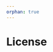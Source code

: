 ```yaml
---
orphan: true
---
```


# License

```{include} ../LICENSE

```
                                                                                                                                                                                                                                                                                                                                                                                                                            